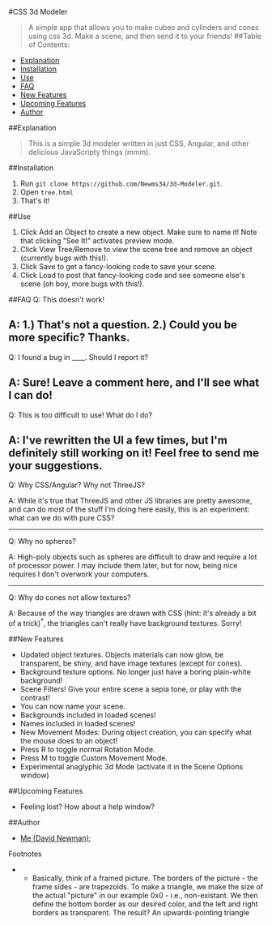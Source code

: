 #CSS 3d Modeler
>A simple app that allows you to make cubes and cylinders and cones using css 3d. Make a scene, and then send it to your friends!
##Table of Contents:

 - [Explanation](#Explanation)
 - [Installation](#Installation)
 - [Use](#Use)
 - [FAQ](#FAQ)
 - [New Features](#New-Features)
 - [Upcoming Features](#Upcoming-Features)
 - [Author](#Author)

##Explanation 
>This is a simple 3d modeler written in just CSS, Angular, and other delicious JavaScripty things (mmm).

##Installation
 1. Run ```git clone https://github.com/Newms34/3d-Modeler.git```.
 2. Open ```tree.html```
 3. That's it!

##Use 
 1. Click Add an Object to create a new object. Make sure to name it! Note that clicking "See It!" activates preview mode.
 2. Click View Tree/Remove to view the scene tree and remove an object (currently bugs with this!).
 3. Click Save to get a fancy-looking code to save your scene.
 4. Click Load to post that fancy-looking code and see someone else's scene (oh boy, more bugs with this!).

##FAQ 
 Q: This doesn't work!
 
 A: 1.) That's not a question. 2.) Could you be more specific? Thanks.
 ----
 Q: I found a bug in ____. Should I report it?
 
 A: Sure! Leave a comment here, and I'll see what I can do!
 ----
 Q: This is too difficult to use! What do I do?
 
 A: I've rewritten the UI a few times, but I'm definitely still working on it! Feel free to send me your suggestions.
 ----
 Q: Why CSS/Angular? Why not ThreeJS?
 
 A: While it's true that ThreeJS and other JS libraries are pretty awesome, and can do most of the stuff I'm doing here easily, this is an experiment: what can we do with pure CSS?
 
 ----
 Q: Why no spheres? 
 
 A: High-poly objects such as spheres are difficult to draw and require a lot of processor power. I may include them later, but for now, being nice requires I don't overwork your computers.
 
 ----
 Q: Why do cones not allow textures?
 
 A: Because of the way triangles are drawn with CSS (hint: it's already a bit of a trick)<sup>*</sup>, the triangles can't really have background textures. Sorry!

##New Features
 - Updated object textures. Objects materials can now glow, be transparent, be shiny, and have image textures (except for cones).
 - Background texture options. No longer just have a boring plain-white background!
 - Scene Filters! Give your entire scene a sepia tone, or play with the contrast!
 - You can now name your scene.
 - Backgrounds included in loaded scenes!
 - Names included in loaded scenes!
 - New Movement Modes: During object creation, you can specify what the mouse does to an object!
 - Press R to toggle normal Rotation Mode. 
 - Press M to toggle Custom Movement Mode.
 - Experimental anaglyphic 3d Mode (activate it in the Scene Options window) 

##Upcoming Features
 - Feeling lost? How about a help window?
 
##Author 
 - [Me (David Newman)](https://github.com/Newms34);

Footnotes
* - Basically, think of a framed picture. The borders of the picture - the frame sides - are trapezoids. To make a triangle, we make the size of the actual "picture" in our example 0x0 - i.e., non-existant. We then define the bottom border as our desired color, and the left and right borders as transparent. The result? An upwards-pointing triangle
